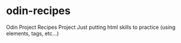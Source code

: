 # odin-recipes
Odin Project Recipes Project
Just putting html skills to practice (using elements, tags, etc...)
